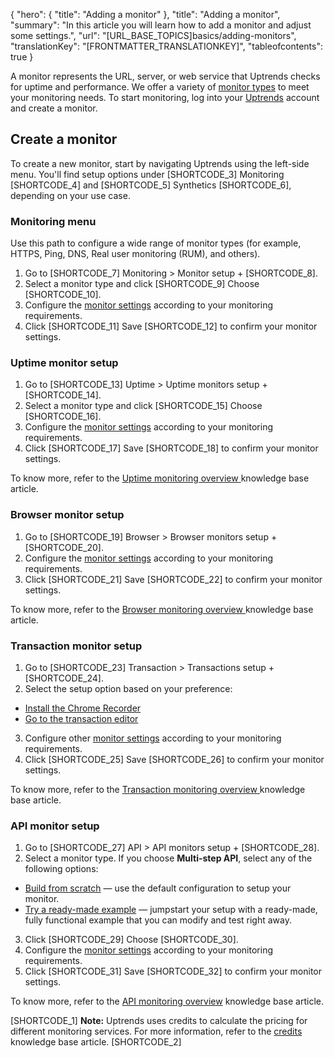 {
  "hero": {
    "title": "Adding a monitor"
  },
  "title": "Adding a monitor",
  "summary": "In this article you will learn how to add a monitor and adjust some settings.",
  "url": "[URL_BASE_TOPICS]basics/adding-monitors",
  "translationKey": "[FRONTMATTER_TRANSLATIONKEY]",
  "tableofcontents": true
}

A monitor represents the URL, server, or web service that Uptrends checks for uptime and performance. We offer a variety of [monitor types]([LINK_URL_1]) to meet your monitoring needs. To start monitoring, log into your [Uptrends]([LINK_URL_2]) account and create a monitor.

## Create a monitor

To create a new monitor, start by navigating Uptrends using the left-side menu. You'll find setup options under [SHORTCODE_3] Monitoring [SHORTCODE_4] and [SHORTCODE_5] Synthetics [SHORTCODE_6], depending on your use case.

### Monitoring menu

Use this path to configure a wide range of monitor types (for example, HTTPS, Ping, DNS, Real user monitoring (RUM), and others).

1. Go to [SHORTCODE_7] Monitoring > Monitor setup + [SHORTCODE_8].
2. Select a monitor type and click [SHORTCODE_9] Choose [SHORTCODE_10].
3. Configure the [monitor settings]([LINK_URL_3]) according to your monitoring requirements.
4. Click [SHORTCODE_11] Save [SHORTCODE_12] to confirm your monitor settings.

### Uptime monitor setup

1. Go to [SHORTCODE_13] Uptime > Uptime monitors setup + [SHORTCODE_14].
2. Select a monitor type and click [SHORTCODE_15] Choose [SHORTCODE_16].
3. Configure the [monitor settings]([LINK_URL_4]) according to your monitoring requirements.
4. Click [SHORTCODE_17] Save [SHORTCODE_18] to confirm your monitor settings.

To know more, refer to the [Uptime monitoring overview
]([LINK_URL_5]) knowledge base article.

### Browser monitor setup

1. Go to [SHORTCODE_19] Browser > Browser monitors setup + [SHORTCODE_20].
2. Configure the [monitor settings]([LINK_URL_6]) according to your monitoring requirements.
3. Click [SHORTCODE_21] Save [SHORTCODE_22] to confirm your monitor settings.

To know more, refer to the [Browser monitoring overview
]([LINK_URL_7]) knowledge base article.

### Transaction monitor setup

1. Go to [SHORTCODE_23] Transaction > Transactions setup + [SHORTCODE_24].
2. Select the setup option based on your preference:

- [Install the Chrome Recorder]([LINK_URL_8])
- [Go to the transaction editor]([LINK_URL_9])

3. Configure other [monitor settings]([LINK_URL_10]) according to your monitoring requirements.
4. Click [SHORTCODE_25] Save [SHORTCODE_26] to confirm your monitor settings.

To know more, refer to the [Transaction monitoring overview
]([LINK_URL_11]) knowledge base article.

### API monitor setup

1. Go to [SHORTCODE_27] API > API monitors setup + [SHORTCODE_28].
2. Select a monitor type. If you choose **Multi-step API**, select any of the following options:

- [Build from scratch]([LINK_URL_12]) — use the default configuration to setup your monitor.
- [Try a ready-made example]([LINK_URL_13]) — jumpstart your setup with a ready-made, fully functional example that you can modify and test right away.

3. Click [SHORTCODE_29] Choose [SHORTCODE_30].
4. Configure the [monitor settings]([LINK_URL_14]) according to your monitoring requirements.
5. Click [SHORTCODE_31] Save [SHORTCODE_32] to confirm your monitor settings.

To know more, refer to the [API monitoring overview]([LINK_URL_15]) knowledge base article.

[SHORTCODE_1] **Note:** Uptrends uses credits to calculate the pricing for different monitoring services. For more information, refer to the [credits]([LINK_URL_16]) knowledge base article. [SHORTCODE_2]